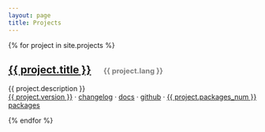 ```yaml
---
layout: page
title: Projects
---
```


{% for project in site.projects %}
  <h2><a href="/{{ project.name }}">{{ project.title }}</a> &nbsp; &nbsp; <span style="font-size:70%;color:gray">{{ project.lang }}</span></h2>
  {{ project.description }}<br>
  <a href="/{{ project.name }}/latest">{{ project.version }}</a> &middot;
  <a href="/{{ project.name }}/CHANGELOG">changelog</a> &middot;
  <a href="/{{ project.name }}/docs">docs</a> &middot;
  <a href="https://github.com/hiqdev/{{ project.package | default: project.name }}">github</a> &middot;
  <a href="/packages">{{ project.packages_num }} packages</a>

{% endfor %}
